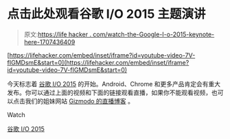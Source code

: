 # 点击此处观看谷歌 I/O 2015 主题演讲

> 原文:[https://life hacker . com/watch-the-Google-I-o-2015-keynote-here-1707436409](https://lifehacker.com/watch-the-google-i-o-2015-keynote-here-1707436409)

 [https://lifehacker.com/embed/inset/iframe?id=youtube-video-7V-fIGMDsmE&start=0](https://lifehacker.com/embed/inset/iframe?id=youtube-video-7V-fIGMDsmE&start=0) 

今天标志着 [谷歌 I/O 2015](https://events.google.com/io2015/) 的开始。Android、Chrome 和更多产品肯定会有重大发布。你可以通过上面的视频和下面的链接观看直播，如果你不能观看视频，也可以点击我们的姐妹网站 [Gizmodo 的直播博客](http://live.gizmodo.com/our-google-i-o-liveblog-starts-right-here-right-now-1707028058) 。

Watch

[谷歌 I/O 2015](https://www.youtube.com/watch?v=7V-fIGMDsmE)